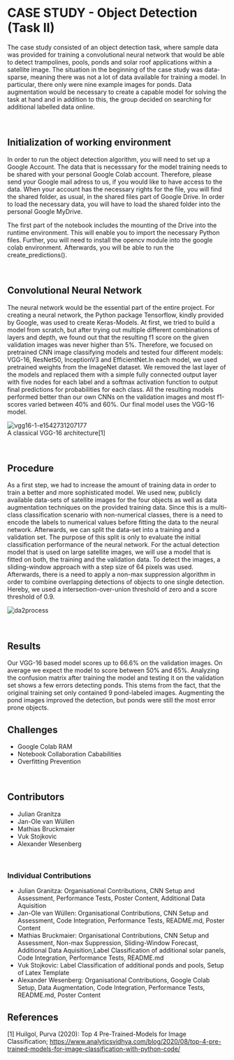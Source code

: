 # CASE STUDY - Object Detection (Task II)

The case study consisted of an object detection task, where sample data was
provided for training a convolutional neural network that would be able to detect
trampolines, pools, ponds and solar roof applications within a satellite image.
The situation in the beginning of the case study was data-sparse, meaning there
was not a lot of data available for training a model. In particular, there only were
nine example images for ponds. Data augmentation would be necessary to create
a capable model for solving the task at hand and in addition to this, the group
decided on searching for additional labelled data online.


</br>


## Initialization of working environment


In order to run the object detection algorithm, you will need to set up a Google Account. The data that is necesssary  for the model training needs to be shared with your personal Google Colab account. Therefore, please send your Google mail adress to us, if you would like to have access to the data. When your account has the necessary rights for the file, you will find the shared folder, as usual, in the shared files part of Google Drive. In order to load the necessary data, you will have to load the shared folder into the personal Google MyDrive. 

The first part of the notebook includes the mounting of the Drive into the runtime environment. This will enable you to import the necessary Python files. Further, you will need to install the opencv module into the google colab environment. Afterwards, you will be able to run the create_predictions(). 

</br>

## Convolutional Neural Network
The neural network would be the essential part of the entire project. For creating a neural network, the Python package Tensorflow, kindly provided by Google, was used to create Keras-Models. At first, we tried to build a model from scratch, but after trying out multiple different combinations of layers and depth, we found out that the resulting f1 score on the given validation images was never higher than 5\%. Therefore, we focused on pretrained CNN image classifying models and tested four different models: VGG-16, ResNet50, InceptionV3 and EfficientNet.In each model, we used pretrained weights from the ImageNet dataset. We removed the last layer of the models and replaced them with a simple fully connected output layer with five nodes for each label and a softmax activation function to output final predictions for probabilities for each class. All the resulting models performed better than our own CNNs on the validation images and most f1-scores varied between 40\% and 60\%. Our final model uses the VGG-16 model.

![vgg16-1-e1542731207177](https://user-images.githubusercontent.com/44417612/178339854-60d72da4-e7ab-4b0d-91d2-23603a5be863.png)
</br>
A classical VGG-16 architecture[1]

</br>

## Procedure
As a first step, we had to increase the amount of training data in order to train a
better and more sophisticated model. We used new, publicly available data-sets
of satellite images for the four objects as well as data augmentation techniques
on the provided training data. Since this is a multi-class classification scenario
with non-numerical classes, there is a need to encode the labels to numerical
values before fitting the data to the neural network. Afterwards, we can split the
data-set into a training and a validation set. The purpose of this split is only to
evaluate the initial classification performance of the neural network. For the
actual detection model that is used on large satellite images, we will use a model
that is fitted on both, the training and the validation data. To detect the images, a
sliding-window approach with a step size of 64 pixels was used. Afterwards,
there is a need to apply a non-max suppression algorithm in order to combine
overlapping detections of objects to one single detection. Hereby, we used a
intersection-over-union threshold of zero and a score threshold of 0.9.

![da2process](https://user-images.githubusercontent.com/44417612/178347446-8c1737b1-d76c-468a-b40b-b98cd621c19b.png)


</br>


## Results
Our VGG-16 based model scores up to 66.6\% on the validation images. On average we expect the model to score between 50\% and 65\%. Analyzing the confusion matrix after training the model and testing it on the validation set shows a few errors detecting ponds. This stems from the fact, that the original training set only contained 9 pond-labeled images. Augmenting the pond images improved the detection, but ponds were still the most error prone objects. 


## Challenges
- Google Colab RAM
- Notebook Collaboration Cababilities
- Overfitting Prevention



</br>

## Contributors
- Julian Granitza
- Jan-Ole van Wüllen
- Mathias Bruckmaier
- Vuk Stojkovic
- Alexander Wesenberg

</br>

### Individual Contributions
- Julian Granitza: Organisational Contributions, CNN Setup and Assessment, Performance Tests, Poster Content, Additional Data Aquisition
- Jan-Ole van Wüllen:  Organisational Contributions, CNN Setup and Assessment, Code Integration, Performance Tests, README.md, Poster Content
- Mathias Bruckmaier:  Organisational Contributions, CNN Setup and Assessment, Non-max Suppression, Sliding-Window Forecast, Additional Data Aquisition,Label Classification of additional solar panels, Code Integration, Performance Tests, README.md
- Vuk Stojkovic: Label Classification of additional ponds and pools, Setup of Latex Template
- Alexander Wesenberg: Organisational Contributions, Google Colab Setup, Data Augmentation, Code Integration, Performance Tests, README.md, Poster Content

## References
[1] Huilgol, Purva (2020): Top 4 Pre-Trained-Models for Image Classification;  https://www.analyticsvidhya.com/blog/2020/08/top-4-pre-trained-models-for-image-classification-with-python-code/
